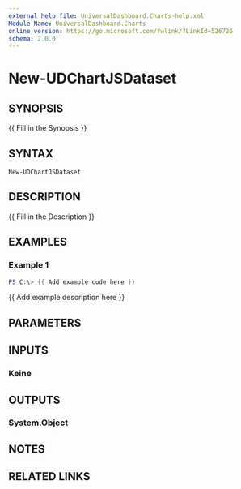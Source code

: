 ```yaml
---
external help file: UniversalDashboard.Charts-help.xml
Module Name: UniversalDashboard.Charts
online version: https://go.microsoft.com/fwlink/?LinkId=526726
schema: 2.0.0
---
```


# New-UDChartJSDataset

## SYNOPSIS
{{ Fill in the Synopsis }}

## SYNTAX

```
New-UDChartJSDataset
```

## DESCRIPTION
{{ Fill in the Description }}

## EXAMPLES

### Example 1
```powershell
PS C:\> {{ Add example code here }}
```

{{ Add example description here }}

## PARAMETERS

## INPUTS

### Keine

## OUTPUTS

### System.Object
## NOTES

## RELATED LINKS
